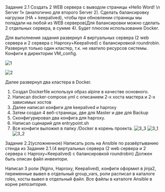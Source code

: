 Задание 2.1
Создать 2 WEB сервера с выводом страницы «Hello Word! \n Server 1» (аналогично для второго Server 2). Сделать балансировку нагрузки (HA + keepalived), чтобы при обновлении страницы мы попадали на любой из WEB серверов(Для балансировки можно сделать 2 отдельных сервера, в сумме 4).
Будет плюсом использование Docker.

Для выполнения задания развернул 4 виртуальных сервера (2 web сервера и 2 сервера с Haproxy+Keepalived) с балансировкой roundrobin. Развернул только один кластер, т.к. не хватило ресурсов системы. Конфиги в директории VM_config.

 
 ![1](https://user-images.githubusercontent.com/86364025/219378914-4361eb57-07b1-4efe-bb9b-67a61875ed1a.png)

![2](https://user-images.githubusercontent.com/86364025/219379066-b604324f-ac94-4eb8-846c-67a065fa6436.png)


Далее развернул два кластера в Docker. 

1. Создал Dockerfile используя образ alpine в качестве основного.
2. Написал docker-compose.yml с описанием  2-х хоста мастера и 2-х зависимых хостов
3. Далее написал конфиги для keepalived и haproxy
4. Затем создал 4 веб-страницы, две для Master и две для Backup
5. Сконфигурировал два конфига для haproxy.
6. Написал сценарий для entrypoint.sh
7. Все конфиги выложил в папку /Docker в корень проекта.
![3_3](https://user-images.githubusercontent.com/86364025/219385200-b3554420-69e3-43a2-ac0c-a00280a6604c.png)
![3_1](https://user-images.githubusercontent.com/86364025/219379133-5953db7e-d7fb-466e-bb21-b981a4ceb44e.png)
![3_2](https://user-images.githubusercontent.com/86364025/219379156-143ed0ec-b544-48a1-bf40-265cbd6475d8.png)

Задание 2.2(усложненное)
Написать роль на Ansible по развёртыванию стенда из Задание 2.1.(4 виртуальных сервера (2 web сервера и 2 сервера с Haproxy+Keepalived) с балансировкой roundrobin) Должен быть описан файл инвентори.

Написал 3 роли (Nginx, Haproxy, Keepalived), конфиги оформил в jinja2, переменные вывел в отдельный group_vars, роли расписал в каталоге roles, хосты вывел в отдельный файл. Все файлы в каталоге Ansible в корне репозитория.
